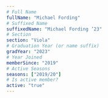 ```yaml
---
# Full Name
fullName: "Michael Fording"
# Suffixed Name
suffixedName: "Michael Fording ’23"
# Section
section: "Viola"
# Graduation Year (or name suffix)
gradYear: "2023"
# Year Joined
memberSince: "2019"
# Active Seasons
seasons: ["2019/20"]
# Is active member?
active: "true"
---
```


